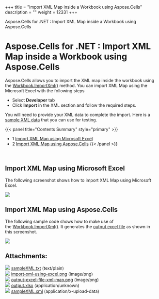 +++
title = "Import XML Map inside a Workbook using Aspose.Cells" 
description = "" 
weight = 12331 
+++

Aspose.Cells for .NET : Import XML Map inside a Workbook using Aspose.Cells  

# Aspose.Cells for .NET : Import XML Map inside a Workbook using Aspose.Cells


Aspose.Cells allows you to import the XML map inside the workbook using the [Workbook.ImportXml()](https://apireference.aspose.com/cells/net/aspose.cells/workbook/methods/importxml/index) method. You can import XML Map using the Microsoft Excel with the following steps

*   Select **Developer** tab
*   Click **Import** in the XML section and follow the required steps.

You will need to provide your XML data to complete the import. Here is a [sample XML data](https://docs2.aspose.com/cells/net/attachments/5018589/5115037.txt) that you can use for testing.

{{< panel title="Contents Summary" style="primary" >}}
*   1 [Import XML Map using Microsoft Excel](#ImportXMLMapinsideaWorkbookusingAspose.Cells-ImportXMLMapusingMicrosoftExcel)
*   2 [Import XML Map using Aspose.Cells](#ImportXMLMapinsideaWorkbookusingAspose.Cells-ImportXMLMapusingAspose.Cells)
{{< /panel >}}
 

 

## Import XML Map using Microsoft Excel

The following screenshot shows how to import XML Map using Microsoft Excel.

![](https://docs2.aspose.com/cells/net/attachments/5018589/5115038.png)

## Import XML Map using Aspose.Cells

The following sample code shows how to make use of the [Workbook.ImportXml()](https://apireference.aspose.com/cells/net/aspose.cells/workbook/methods/importxml/index). It generates the [output excel file](https://docs2.aspose.com/cells/net/attachments/5018589/5115036.xlsx) as shown in this screenshot.

![](https://docs2.aspose.com/cells/net/attachments/5018589/5115035.png)

  
  

## Attachments:

![](https://docs2.aspose.com/cells/net/images/icons/bullet_blue.gif) [sampleXML.txt](https://docs2.aspose.com/cells/net/attachments/5018589/5115037.txt) (text/plain)  
![](https://docs2.aspose.com/cells/net/images/icons/bullet_blue.gif) [import-xml-using-excel.png](https://docs2.aspose.com/cells/net/attachments/5018589/5115038.png) (image/png)  
![](https://docs2.aspose.com/cells/net/images/icons/bullet_blue.gif) [output-excel-file-xml-map.png](https://docs2.aspose.com/cells/net/attachments/5018589/5115035.png) (image/png)  
![](https://docs2.aspose.com/cells/net/images/icons/bullet_blue.gif) [output.xlsx](https://docs2.aspose.com/cells/net/attachments/5018589/5115036.xlsx) (application/unknown)  
![](https://docs2.aspose.com/cells/net/images/icons/bullet_blue.gif) [sampleXML.xml](https://docs2.aspose.com/cells/net/attachments/5018589/43352086.xml) (application/x-upload-data)  


